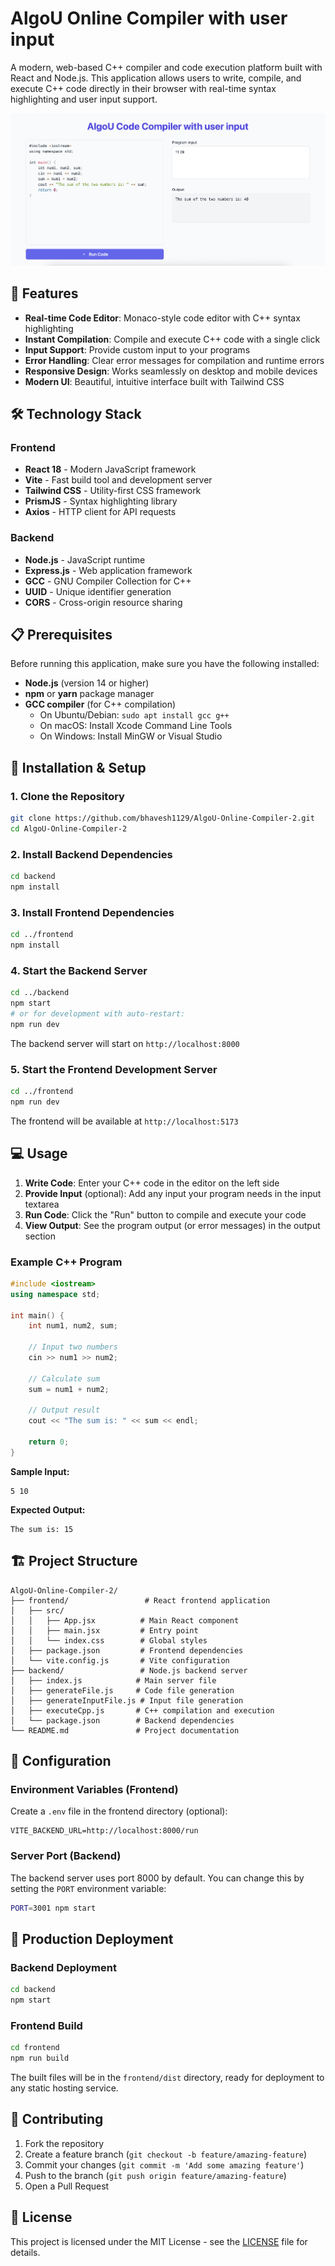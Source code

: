 # AlgoU Online Compiler with user input

A modern, web-based C++ compiler and code execution platform built with React and Node.js. This application allows users to write, compile, and execute C++ code directly in their browser with real-time syntax highlighting and user input support.

![AlgoU Online Compiler](https://github.com/bhavesh1129/AlgoU-Online-Compiler-2/blob/main/frontend/Snapshot.png)

## 🚀 Features

- **Real-time Code Editor**: Monaco-style code editor with C++ syntax highlighting
- **Instant Compilation**: Compile and execute C++ code with a single click
- **Input Support**: Provide custom input to your programs
- **Error Handling**: Clear error messages for compilation and runtime errors
- **Responsive Design**: Works seamlessly on desktop and mobile devices
- **Modern UI**: Beautiful, intuitive interface built with Tailwind CSS

## 🛠️ Technology Stack

### Frontend
- **React 18** - Modern JavaScript framework
- **Vite** - Fast build tool and development server
- **Tailwind CSS** - Utility-first CSS framework
- **PrismJS** - Syntax highlighting library
- **Axios** - HTTP client for API requests

### Backend
- **Node.js** - JavaScript runtime
- **Express.js** - Web application framework
- **GCC** - GNU Compiler Collection for C++
- **UUID** - Unique identifier generation
- **CORS** - Cross-origin resource sharing

## 📋 Prerequisites

Before running this application, make sure you have the following installed:

- **Node.js** (version 14 or higher)
- **npm** or **yarn** package manager
- **GCC compiler** (for C++ compilation)
  - On Ubuntu/Debian: `sudo apt install gcc g++`
  - On macOS: Install Xcode Command Line Tools
  - On Windows: Install MinGW or Visual Studio

## 🚀 Installation & Setup

### 1. Clone the Repository
```bash
git clone https://github.com/bhavesh1129/AlgoU-Online-Compiler-2.git
cd AlgoU-Online-Compiler-2
```

### 2. Install Backend Dependencies
```bash
cd backend
npm install
```

### 3. Install Frontend Dependencies
```bash
cd ../frontend
npm install
```

### 4. Start the Backend Server
```bash
cd ../backend
npm start
# or for development with auto-restart:
npm run dev
```
The backend server will start on `http://localhost:8000`

### 5. Start the Frontend Development Server
```bash
cd ../frontend
npm run dev
```
The frontend will be available at `http://localhost:5173`

## 💻 Usage

1. **Write Code**: Enter your C++ code in the editor on the left side
2. **Provide Input** (optional): Add any input your program needs in the input textarea
3. **Run Code**: Click the "Run" button to compile and execute your code
4. **View Output**: See the program output (or error messages) in the output section

### Example C++ Program
```cpp
#include <iostream>
using namespace std;

int main() {
    int num1, num2, sum;
    
    // Input two numbers
    cin >> num1 >> num2;
    
    // Calculate sum
    sum = num1 + num2;
    
    // Output result
    cout << "The sum is: " << sum << endl;
    
    return 0;
}
```

**Sample Input:**
```
5 10
```

**Expected Output:**
```
The sum is: 15
```

## 🏗️ Project Structure

```
AlgoU-Online-Compiler-2/
├── frontend/                 # React frontend application
│   ├── src/
│   │   ├── App.jsx          # Main React component
│   │   ├── main.jsx         # Entry point
│   │   └── index.css        # Global styles
│   ├── package.json         # Frontend dependencies
│   └── vite.config.js       # Vite configuration
├── backend/                 # Node.js backend server
│   ├── index.js            # Main server file
│   ├── generateFile.js     # Code file generation
│   ├── generateInputFile.js # Input file generation
│   ├── executeCpp.js       # C++ compilation and execution
│   └── package.json        # Backend dependencies
└── README.md               # Project documentation
```

## 🔧 Configuration

### Environment Variables (Frontend)
Create a `.env` file in the frontend directory (optional):
```env
VITE_BACKEND_URL=http://localhost:8000/run
```

### Server Port (Backend)
The backend server uses port 8000 by default. You can change this by setting the `PORT` environment variable:
```bash
PORT=3001 npm start
```

## 🚀 Production Deployment

### Backend Deployment
```bash
cd backend
npm start
```

### Frontend Build
```bash
cd frontend
npm run build
```

The built files will be in the `frontend/dist` directory, ready for deployment to any static hosting service.

## 🤝 Contributing

1. Fork the repository
2. Create a feature branch (`git checkout -b feature/amazing-feature`)
3. Commit your changes (`git commit -m 'Add some amazing feature'`)
4. Push to the branch (`git push origin feature/amazing-feature`)
5. Open a Pull Request

## 📝 License

This project is licensed under the MIT License - see the [LICENSE](LICENSE) file for details.
